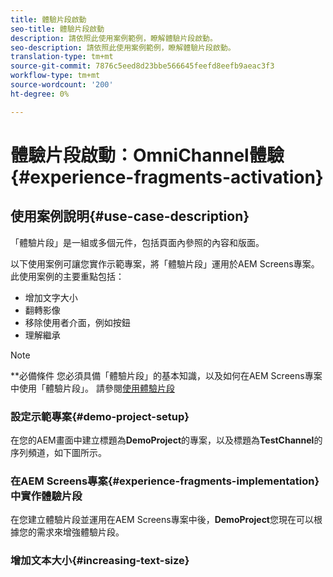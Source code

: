 ```yaml
---
title: 體驗片段啟動
seo-title: 體驗片段啟動
description: 請依照此使用案例範例，瞭解體驗片段啟動。
seo-description: 請依照此使用案例範例，瞭解體驗片段啟動。
translation-type: tm+mt
source-git-commit: 7876c5eed8d23bbe566645feefd8eefb9aeac3f3
workflow-type: tm+mt
source-wordcount: '200'
ht-degree: 0%

---
```



# 體驗片段啟動：OmniChannel體驗{#experience-fragments-activation}

## 使用案例說明{#use-case-description}

「體驗片段」是一組或多個元件，包括頁面內參照的內容和版面。

以下使用案例可讓您實作示範專案，將「體驗片段」運用於AEM Screens專案。 此使用案例的主要重點包括：

* 增加文字大小
* 翻轉影像
* 移除使用者介面，例如按鈕
* 理解繼承

>[!NOTE]
>**必備條件
>您必須具備「體驗片段」的基本知識，以及如何在AEM Screens專案中使用「體驗片段」。 請參閱[使用體驗片段](/help/user-guide/experience-fragments-in-screens.md)

### 設定示範專案{#demo-project-setup}

在您的AEM畫面中建立標題為&#x200B;**DemoProject**&#x200B;的專案，以及標題為&#x200B;**TestChannel**&#x200B;的序列頻道，如下圖所示。

### 在AEM Screens專案{#experience-fragments-implementation}中實作體驗片段

在您建立體驗片段並運用在AEM Screens專案中後，**DemoProject**&#x200B;您現在可以根據您的需求來增強體驗片段。

### 增加文本大小{#increasing-text-size}






